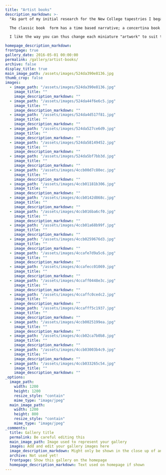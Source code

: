```yaml
---
title: "Artist books"
description_markdown: >-
  "As part of my initial research for the New College tapestries I began experimenting with making a series of small books.  My ideas for the project were related to Johannes Itten's twelve tone colour system and I have translated these into a series of twenty four hour 'clock'  books, starting and ending with midnight and centred on a sun motif in the middle.  

  The classic book  form has a time based narrative; a concertina book on the other hand can be read all at once  offering a more visual experience.  Each of the concertina or leporello books can be opened out into a continuous sheet 3.5 metres long or closed down and arranged in many different ways to give a different visual image each time it is viewed. The simpler book form offers a separate double page spread for each time period chosen.  

  I like the way you can thus change each miniature "artwork" to suit the mood, rather like propping open a book of poems and concentrating on one piece for a while, rereading it over and over."  

homepage_description_markdown: 
frontpage: true
gallery_date: 2016-05-01 00:00:00
permalink: /gallery/artist-books/
archive: false
display_title: true
main_image_path: /assets/images/524da390e8136.jpg
thumb_crop: false
images:
  - image_path: "/assets/images/524da390e8136.jpg"
    image_title: ""
    image_description_markdown: ""
  - image_path: "/assets/images/524da44f6e6c5.jpg"
    image_title: ""
    image_description_markdown: ""
  - image_path: "/assets/images/524da4d517f81.jpg"
    image_title: ""
    image_description_markdown: ""
  - image_path: "/assets/images/524da527ce6d9.jpg"
    image_title: ""
    image_description_markdown: ""
  - image_path: "/assets/images/524da58149452.jpg"
    image_title: ""
    image_description_markdown: ""
  - image_path: "/assets/images/524da5bf7bb3d.jpg"
    image_title: ""
    image_description_markdown: ""
  - image_path: "/assets/images/4ccb00d7c80ec.jpg"
    image_title: ""
    image_description_markdown: ""
  - image_path: "/assets/images/4ccb01181b306.jpg"
    image_title: ""
    image_description_markdown: ""
  - image_path: "/assets/images/4ccb0142d868c.jpg"
    image_title: ""
    image_description_markdown: ""
  - image_path: "/assets/images/4ccb016ba6cf0.jpg"
    image_title: ""
    image_description_markdown: ""
  - image_path: "/assets/images/4ccb01a68b99f.jpg"
    image_title: ""
    image_description_markdown: ""
  - image_path: "/assets/images/4ccb0259676d3.jpg"
    image_title: ""
    image_description_markdown: ""
  - image_path: "/assets/images/4ccafe7d9a5c6.jpg"
    image_title: ""
    image_description_markdown: ""
  - image_path: "/assets/images/4ccafecc01069.jpg"
    image_title: ""
    image_description_markdown: ""
  - image_path: "/assets/images/4ccaff0448e3c.jpg"
    image_title: ""
    image_description_markdown: ""
  - image_path: "/assets/images/4ccaffc0cedc2.jpg"
    image_title: ""
    image_description_markdown: ""
  - image_path: "/assets/images/4ccafff5c1937.jpg"
    image_title: ""
    image_description_markdown: ""
  - image_path: "/assets/images/4ccb0025199ea.jpg"
    image_title: ""
    image_description_markdown: ""
  - image_path: "/assets/images/4ccb02ca7b0b8.jpg"
    image_title: ""
    image_description_markdown: ""
  - image_path: "/assets/images/4ccb03003b4c9.jpg"
    image_title: ""
    image_description_markdown: ""
  - image_path: "/assets/images/4ccb033265c54.jpg"
    image_title: ""
    image_description_markdown: ""
_options:
  image_path:
    width: 1200
    height: 1200
    resize_style: "contain"
    mime_type: "image/jpeg"
  main_image_path:
    width: 1200
    height: 800
    resize_style: "contain"
    mime_type: "image/jpeg"
_comments:
  title: Gallery title
  permalink: Be careful editing this
  main_image_path: Image used to represent your gallery
  images: Add and edit your gallery images here
  image_description_markdown: Might only be shown in the close up of an image
  archive: Not used yet!
  frontpage: Show this gallery on the homepage
  homepage_description_markdown: Text used on homepage if shown
---
```

